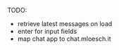 TODO:

- retrieve latest messages on load
- enter for input fields
- map chat app to chat.mloesch.it